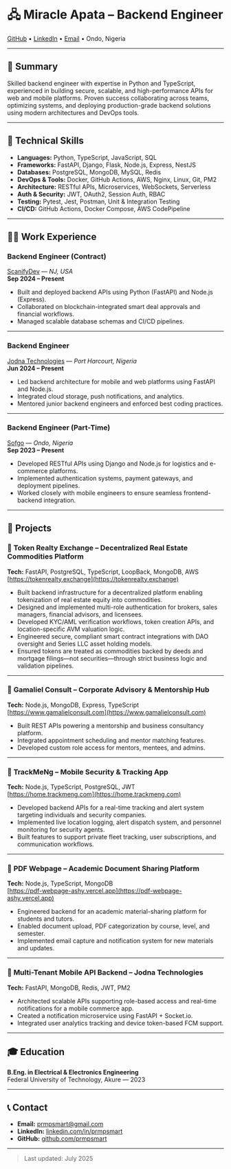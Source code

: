 # 🖧 Miracle Apata – Backend Engineer

[GitHub](https://github.com/prmpsmart) • [LinkedIn](https://linkedin.com/in/prmpsmart) • [Email](mailto:prmpsmart@gmail.com) • Ondo, Nigeria

---

## 💼 Summary

Skilled backend engineer with expertise in Python and TypeScript, experienced in building secure, scalable, and high-performance APIs for web and mobile platforms. Proven success collaborating across teams, optimizing systems, and deploying production-grade backend solutions using modern architectures and DevOps tools.

---

## 🧰 Technical Skills

- **Languages:** Python, TypeScript, JavaScript, SQL
- **Frameworks:** FastAPI, Django, Flask, Node.js, Express, NestJS
- **Databases:** PostgreSQL, MongoDB, MySQL, Redis
- **DevOps & Tools:** Docker, GitHub Actions, AWS, Nginx, Linux, Git, PM2
- **Architecture:** RESTful APIs, Microservices, WebSockets, Serverless
- **Auth & Security:** JWT, OAuth2, Session Auth, RBAC
- **Testing:** Pytest, Jest, Postman, Unit & Integration Testing
- **CI/CD:** GitHub Actions, Docker Compose, AWS CodePipeline

---

## 🧑‍💻 Work Experience

### **Backend Engineer (Contract)**

[ScanifyDev](https://scanifydev.com/) — _NJ, USA_  
**Sep 2024 – Present**

- Built and deployed backend APIs using Python (FastAPI) and Node.js (Express).
- Collaborated on blockchain-integrated smart deal approvals and financial workflows.
- Managed scalable database schemas and CI/CD pipelines.

---

### **Backend Engineer**

[Jodna Technologies](https://www.jodnatechnologies.com/) — _Port Harcourt, Nigeria_  
**Jun 2024 – Present**

- Led backend architecture for mobile and web platforms using FastAPI and Node.js.
- Integrated cloud storage, push notifications, and analytics.
- Mentored junior backend engineers and enforced best coding practices.

---

### **Backend Engineer (Part-Time)**

[Sofgo](https://sofgo.io/) — _Ondo, Nigeria_  
**Sep 2023 – Present**

- Developed RESTful APIs using Django and Node.js for logistics and e-commerce platforms.
- Implemented authentication systems, payment gateways, and deployment pipelines.
- Worked closely with mobile engineers to ensure seamless frontend-backend integration.

---

## 🚀 Projects

### 🔹 **Token Realty Exchange – Decentralized Real Estate Commodities Platform**

**Tech:** FastAPI, PostgreSQL, TypeScript, LoopBack, MongoDB, AWS  
[https://tokenrealty.exchange](https://tokenrealty.exchange)

- Built backend infrastructure for a decentralized platform enabling tokenization of real estate equity into commodities.
- Designed and implemented multi-role authentication for brokers, sales managers, financial advisors, and licensees.
- Developed KYC/AML verification workflows, token creation APIs, and location-specific AVM valuation logic.
- Engineered secure, compliant smart contract integrations with DAO oversight and Series LLC asset holding models.
- Ensured tokens are treated as commodities backed by deeds and mortgage filings—not securities—through strict business logic and validation pipelines.

---

### 🔹 **Gamaliel Consult – Corporate Advisory & Mentorship Hub**

**Tech:** Node.js, MongoDB, Express, TypeScript  
[https://www.gamalielconsult.com](https://www.gamalielconsult.com)

- Built REST APIs powering a mentorship and business consultancy platform.
- Integrated appointment scheduling and mentor matching features.
- Developed custom role access for mentors, mentees, and admins.

---

### 🔹 **TrackMeNg – Mobile Security & Tracking App**

**Tech:** Node.js, TypeScript, PostgreSQL, JWT  
[https://home.trackmeng.com](https://home.trackmeng.com)

- Developed backend APIs for a real-time tracking and alert system targeting individuals and security companies.
- Implemented live location logging, alert dispatch system, and personnel monitoring for security agents.
- Built features to support private fleet tracking, user subscriptions, and communication workflows.

---

### 🔹 **PDF Webpage – Academic Document Sharing Platform**

**Tech:** Node.js, TypeScript, MongoDB  
[https://pdf-webpage-ashy.vercel.app](https://pdf-webpage-ashy.vercel.app)

- Engineered backend for an academic material-sharing platform for students and tutors.
- Enabled document upload, PDF categorization by course, level, and semester.
- Implemented email capture and notification system for new materials and updates.

---

### 🔹 **Multi-Tenant Mobile API Backend – Jodna Technologies**

**Tech:** FastAPI, MongoDB, Redis, JWT, PM2

- Architected scalable APIs supporting role-based access and real-time notifications for a mobile commerce app.
- Created a notification microservice using FastAPI + Socket.io.
- Integrated user analytics tracking and device token-based FCM support.

---

## 🎓 Education

**B.Eng. in Electrical & Electronics Engineering**  
Federal University of Technology, Akure — 2023

---

## 📞 Contact

- **Email:** <prmpsmart@gmail.com>
- **LinkedIn:** [linkedin.com/in/prmpsmart](https://linkedin.com/in/prmpsmart)
- **GitHub:** [github.com/prmpsmart](https://github.com/prmpsmart)

---

> Last updated: July 2025
